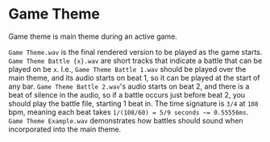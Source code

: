 # Game Theme

Game theme is main theme during an active game.

`Game Theme.wav` is the final rendered version to be played as the game starts.
`Game Theme Battle {x}.wav` are short tracks that indicate a battle that can be played on be `x`. I.e., `Game Theme Battle 1.wav` should be played over the main theme, and its audio starts on beat 1, so it can be played at the start of any bar. `Game Theme Battle 2.wav`'s audio starts on beat 2, and there is a beat of silence in the audio, so if a battle occurs just before beat 2, you should play the battle file, starting 1 beat in. The time signature is `3/4` at `108` bpm, meaning each beat takes `1/(108/60) = 5/9 seconds ~= 0.55556ms`.
`Game Theme Example.wav` demonstrates how battles should sound when incorporated into the main theme.
